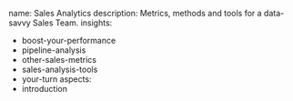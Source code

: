 name: Sales Analytics
description: Metrics, methods and tools for a data-savvy Sales Team.
insights:
  - boost-your-performance
  - pipeline-analysis
  - other-sales-metrics
  - sales-analysis-tools
  - your-turn
aspects:
  - introduction
 
